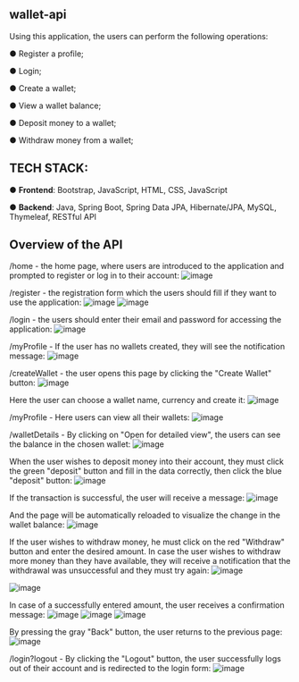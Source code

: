 ## wallet-api
Using this application, the users can perform the following operations: 

● Register a profile;

● Login;

● Create a wallet;

● View a wallet balance;

● Deposit money to a wallet;

● Withdraw money from a wallet;

## TECH STACK:

● **Frontend**: Bootstrap, JavaScript, HTML, CSS, JavaScript

● **Backend**: Java, Spring Boot, Spring Data JPA, Hibernate/JPA, MySQL, Thymeleaf, RESTful API

## Overview of the API

/home - the home page, where users are introduced to the application and prompted to register or log in to their account:
![image](https://github.com/user-attachments/assets/7884c997-afd5-42cf-93d2-3ba57d1de534)

/register - the registration form which the users should fill if they want to use the application:
![image](https://github.com/user-attachments/assets/077d5c30-e8aa-4537-ae83-d1a979c07cd9)
![image](https://github.com/user-attachments/assets/5978c0ec-2c4e-43f5-88c5-3132c3c2d9c8)

/login - the users should enter their email and password for accessing the application:
![image](https://github.com/user-attachments/assets/8f105d57-aac4-4df7-83c0-b710695fcca5)

/myProfile - If the user has no wallets created, they will see the notification message:
![image](https://github.com/user-attachments/assets/66f89658-281a-4dd5-9390-62ef630f35ba)

/createWallet - the user opens this page by clicking the "Create Wallet" button:
![image](https://github.com/user-attachments/assets/575f7bf0-be4f-4505-98cf-08ad4ea09bae)

Here the user can choose a wallet name, currency and create it:
![image](https://github.com/user-attachments/assets/57affa4a-979f-418b-b45b-ec3efa6f866f)

/myProfile - Here users can view all their wallets:
![image](https://github.com/user-attachments/assets/1d258692-0900-428d-a907-c15860e7253a)

/walletDetails - By clicking on "Open for detailed view", the users can see the balance in the chosen wallet:
![image](https://github.com/user-attachments/assets/ea2a0df9-a301-40ed-a745-2b2d7e872216)

When the user wishes to deposit money into their account, they must click the green "deposit" button and fill in the data correctly, then click the blue "deposit" button:
![image](https://github.com/user-attachments/assets/d9d4e211-ba9d-4767-8211-89a33d14065a)

If the transaction is successful, the user will receive a message:
![image](https://github.com/user-attachments/assets/36e205e5-960a-432b-b79f-97673c890694)

And the page will be automatically reloaded to visualize the change in the wallet balance:
![image](https://github.com/user-attachments/assets/6e624bdd-1650-4007-b17f-0a64c034e48d)

If the user wishes to withdraw money, he must click on the red "Withdraw" button and enter the desired amount. In case the user wishes to withdraw more money than they have available, they will receive a notification that the withdrawal was unsuccessful and they must try again:
![image](https://github.com/user-attachments/assets/60765652-784a-4cae-ab25-50c4df751f46)

![image](https://github.com/user-attachments/assets/4ff3b493-aaef-4bb9-946f-45796468b72e)


In case of a successfully entered amount, the user receives a confirmation message:
![image](https://github.com/user-attachments/assets/ee9d411a-ebd1-4c76-9186-5d53341c10e3)
![image](https://github.com/user-attachments/assets/328ff49e-721d-4c53-8b0e-292fc4c2f5bc)
![image](https://github.com/user-attachments/assets/cde21129-2358-47be-b05a-1908a5b9b153)

By pressing the gray "Back" button, the user returns to the previous page:
![image](https://github.com/user-attachments/assets/ebfe3aa8-6e97-43e0-b329-ce9e4a9780c0)

/login?logout - By clicking the "Logout" button, the user successfully logs out of their account and is redirected to the login form:
![image](https://github.com/user-attachments/assets/c15a6386-3f09-49da-9db2-45b905de645e)









